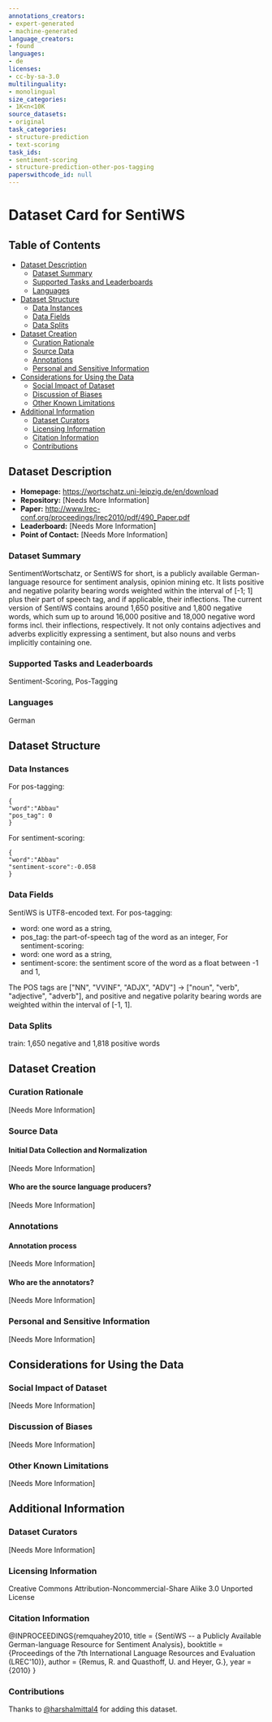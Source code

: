 ```yaml
---
annotations_creators:
- expert-generated
- machine-generated
language_creators:
- found
languages:
- de
licenses:
- cc-by-sa-3.0
multilinguality:
- monolingual
size_categories:
- 1K<n<10K
source_datasets:
- original
task_categories:
- structure-prediction
- text-scoring
task_ids:
- sentiment-scoring
- structure-prediction-other-pos-tagging
paperswithcode_id: null
---
```


# Dataset Card for SentiWS

## Table of Contents
- [Dataset Description](#dataset-description)
  - [Dataset Summary](#dataset-summary)
  - [Supported Tasks and Leaderboards](#supported-tasks-and-leaderboards)
  - [Languages](#languages)
- [Dataset Structure](#dataset-structure)
  - [Data Instances](#data-instances)
  - [Data Fields](#data-fields)
  - [Data Splits](#data-splits)
- [Dataset Creation](#dataset-creation)
  - [Curation Rationale](#curation-rationale)
  - [Source Data](#source-data)
  - [Annotations](#annotations)
  - [Personal and Sensitive Information](#personal-and-sensitive-information)
- [Considerations for Using the Data](#considerations-for-using-the-data)
  - [Social Impact of Dataset](#social-impact-of-dataset)
  - [Discussion of Biases](#discussion-of-biases)
  - [Other Known Limitations](#other-known-limitations)
- [Additional Information](#additional-information)
  - [Dataset Curators](#dataset-curators)
  - [Licensing Information](#licensing-information)
  - [Citation Information](#citation-information)
  - [Contributions](#contributions)

## Dataset Description

- **Homepage:** https://wortschatz.uni-leipzig.de/en/download
- **Repository:** [Needs More Information]
- **Paper:** http://www.lrec-conf.org/proceedings/lrec2010/pdf/490_Paper.pdf
- **Leaderboard:** [Needs More Information]
- **Point of Contact:** [Needs More Information]

### Dataset Summary

SentimentWortschatz, or SentiWS for short, is a publicly available German-language resource for sentiment analysis, opinion mining etc. It lists positive and negative polarity bearing words weighted within the interval of [-1; 1] plus their part of speech tag, and if applicable, their inflections. The current version of SentiWS contains around 1,650 positive and 1,800 negative words, which sum up to around 16,000 positive and 18,000 negative word forms incl. their inflections, respectively. It not only contains adjectives and adverbs explicitly expressing a sentiment, but also nouns and verbs implicitly containing one.

### Supported Tasks and Leaderboards

Sentiment-Scoring, Pos-Tagging

### Languages

German

## Dataset Structure

### Data Instances
For pos-tagging:
```
{ 
"word":"Abbau"
"pos_tag": 0
}
```
For sentiment-scoring:
```
{
"word":"Abbau"
"sentiment-score":-0.058
}
``` 

### Data Fields

SentiWS is UTF8-encoded text.
For pos-tagging:
- word: one word as a string,
- pos_tag: the part-of-speech tag of the word as an integer,
For sentiment-scoring:
- word: one word as a string,
- sentiment-score: the sentiment score of the word as a float between -1 and 1,

The POS tags are ["NN", "VVINF", "ADJX", "ADV"] -> ["noun", "verb", "adjective", "adverb"], and positive and negative polarity bearing words are weighted within the interval of [-1, 1].

### Data Splits

 train: 1,650 negative and 1,818 positive words

## Dataset Creation

### Curation Rationale

[Needs More Information]

### Source Data

#### Initial Data Collection and Normalization

[Needs More Information]

#### Who are the source language producers?

[Needs More Information]

### Annotations

#### Annotation process

[Needs More Information]

#### Who are the annotators?

[Needs More Information]

### Personal and Sensitive Information

[Needs More Information]

## Considerations for Using the Data

### Social Impact of Dataset

[Needs More Information]

### Discussion of Biases

[Needs More Information]

### Other Known Limitations

[Needs More Information]

## Additional Information

### Dataset Curators

[Needs More Information]

### Licensing Information

Creative Commons Attribution-Noncommercial-Share Alike 3.0 Unported License

### Citation Information
@INPROCEEDINGS{remquahey2010,
title = {SentiWS -- a Publicly Available German-language Resource for Sentiment Analysis},
booktitle = {Proceedings of the 7th International Language Resources and Evaluation (LREC'10)},
author = {Remus, R. and Quasthoff, U. and Heyer, G.},
year = {2010}
}
### Contributions

Thanks to [@harshalmittal4](https://github.com/harshalmittal4) for adding this dataset.